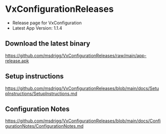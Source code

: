 # VxConfigurationReleases

- Release page for VxConfiguration 
- Latest App Version: 1.1.4

## Download the latest binary

https://github.com/msdrigg/VxConfigurationReleases/raw/main/app-release.apk

## Setup instructions

https://github.com/msdrigg/VxConfigurationReleases/blob/main/docs/SetupInstructions/SetupInstructions.md

## Configuration Notes

https://github.com/msdrigg/VxConfigurationReleases/blob/main/docs/ConfigurationNotes/ConfigurationNotes.md

